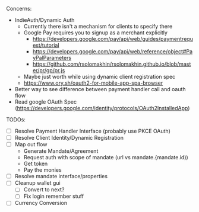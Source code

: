 

Concerns:
- IndieAuth/Dynamic Auth
    - Currently there isn't a mechanism for clients to specify there 
    - Google Pay requires you to signup as a merchant explicitly
        - https://developers.google.com/pay/api/web/guides/paymentrequest/tutorial
        - https://developers.google.com/pay/api/web/reference/object#PayPalParameters
        - https://github.com/rsolomakhin/rsolomakhin.github.io/blob/master/pr/gp/pr.js
    - Maybe just worth while using dynamic client registration spec
    - https://www.ory.sh/oauth2-for-mobile-app-spa-browser
- Better way to see difference between payment handler call and oauth flow
- Read google OAuth Spec (https://developers.google.com/identity/protocols/OAuth2InstalledApp)


TODOs:
* [ ] Resolve Payment Handler Interface (probably use PKCE OAuth)
* [ ] Resolve Client Identity/Dynamic Registration
* [ ] Map out flow
    * Generate Mandate/Agreement
    * Request auth with scope of mandate (url vs mandate.{mandate.id))
    * Get token
    * Pay the monies
* [ ] Resolve mandate interface/properties
* [ ] Cleanup wallet gui
    * [ ] Convert to next?
    * [ ] Fix login remember stuff
* [ ] Currency Conversion
